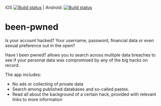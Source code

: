 iOS [![Build status](https://build.mobile.azure.com/v0.1/apps/cc051415-6b2e-4867-b5b5-374921c59c11/branches/master/badge)](https://mobile.azure.com) | Android: [![Build status](https://build.mobile.azure.com/v0.1/apps/317544cf-5db6-4045-a11a-6958000b2c85/branches/master/badge)](https://mobile.azure.com)

# been-pwned

Is your account hacked? Your username, password, financial data or even sexual preference out in the open?

Have I been pwned? allows you to search across multiple data breaches to see if your personal data was compromised by any of the big hacks on record.

The app includes:
- No ads or collecting of private data
- Search among published databases and so-called pastes.
- Read all about the background of a certain hack, provided with relevant links to more information
